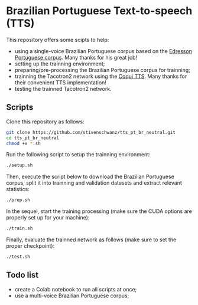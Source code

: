 # Brazilian Portuguese Text-to-speech (TTS)

This repository offers some scipts to help:
* using a single-voice Brazilian Portuguese corpus based on the [Edresson Portuguese corpus](https://github.com/Edresson/TTS-Portuguese-Corpus). Many thanks for his great job!
* setting up the trainning environment;
* preparing/pre-processing the Brazilian Portuguese corpus for trainning;
* trainning the Tacotron2 network using the [Coqui TTS](https://github.com/coqui-ai/TTS). Many thanks for their convenient TTS implementation!
* testing the trainned Tacotron2 network.

## Scripts

Clone this repository as follows:
```sh
git clone https://github.com/stivenschwanz/tts_pt_br_neutral.git
cd tts_pt_br_neutral
chmod +x *.sh
```

Run the following script to setup the trainning environment:
```sh
./setup.sh
```

Then, execute the script below to download the Brazilian Portuguese corpus, split it into trainning and validation datasets and extract relevant statistics:
```sh
./prep.sh
```

In the sequel, start the training processing (make sure the CUDA options are properly set up for your machine):
```sh
./train.sh
```

Finally, evaluate the trainned network as follows (make sure to set the proper checkpoint):
```sh
./test.sh
```

## Todo list
* create a Colab notebook to run all scripts at once;
* use a multi-voice Brazilian Portuguese corpus;
